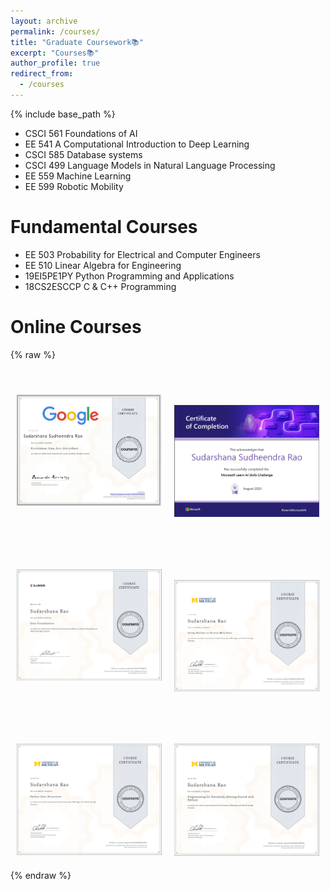 ```yaml
---
layout: archive
permalink: /courses/
title: "Graduate Coursework📚"
excerpt: "Courses📚"
author_profile: true
redirect_from: 
  - /courses
---
```

{% include base_path %}
<!-- Graduate Coursework:  -->

* CSCI 561 Foundations of AI
* EE 541   A Computational Introduction to Deep Learning
* CSCI 585 Database systems
* CSCI 499 Language Models in Natural Language Processing
* EE 559   Machine Learning
* EE 599   Robotic Mobility

Fundamental Courses
==================
* EE 503  Probability for Electrical and Computer Engineers
* EE 510  Linear Algebra for Engineering
* 19EI5PE1PY Python Programming and Applications
* 18CS2ESCCP C & C++ Programming

Online Courses
==================
{% raw %}
<style>
  @keyframes fadeIn {
    from {
      opacity: 0;
    }
    to {
      opacity: 1;
    }
  }
  .fade-in-text {
    opacity: 0; /* Start with opacity 0 */
    font-weight: normal;
    color: orange;
    transition: opacity 1.5s ease-out; /* Use transition for fade-in effect */
  }
  .fade-in-text.show {
    opacity: 1; /* Fade to opacity 1 when in view */
  }
  .course-container {
    display: flex;
    flex-wrap: wrap;
    gap: 20px; /* Adjust as needed for spacing between items */
    justify-content: center; /* Center align all items */
  }
  .course {
    flex: 0 1 calc(50% - 20px); /* Ensure two items per row with spacing */
    box-sizing: border-box; /* Include padding and border in the element's total width and height */
    margin-bottom: 20px; /* Adjust spacing between rows */
    text-align: center; /* Center align text */
    position: relative; /* Needed for overlay effect */
    overflow: hidden; /* Hide the overflow */
  }
  .course img {
    width: 100%; /* Ensure the image fits the container */
    height: auto; /* Maintain aspect ratio */
    transition: transform 0.5s ease-out; /* Smooth transition for zoom effect */
    cursor: zoom-in; /* Change cursor to magnifying glass */
  }
  .course:hover img {
    transform: scale(1.1); /* Slightly zoom in on hover */
  }
  .course .fade-in-text {
    margin-top: 10px; /* Space between text and image */
  }
</style>
<div class="course-container">
  <div class="course">
    <p class="text fade-in-text"><i>✦Data Analytics✦</i></p>
    <img src="/images/Google Data Analytics.jpg">
  </div>
  <div class="course">
    <p class="text fade-in-text"><i>✦Microsoft Azure Machine Learning✦</i></p>
    <img src="/images/gluck.png">
  </div>
  <div class="course">
    <p class="text fade-in-text"><i>✦Data Visualization✦</i></p>
    <img src="/images/uiuc_cou.png">
  </div>
  <div class="course">
    <p class="text fade-in-text"><i>✦Using Python to Access Web Data✦</i></p>
    <img src="/images/umich_2.png">
  </div>
  <div class="course">
    <p class="text fade-in-text"><i>✦Python Data Structures✦</i></p>
    <img src="/images/umich_3.png">
  </div>
  <div class="course">
    <p class="text fade-in-text"><i>✦Getting Started with Python✦</i></p>
    <img src="/images/umich_1.png">
  </div>
</div>
<script>
  document.addEventListener("DOMContentLoaded", function() {
    const textElements = document.querySelectorAll('.fade-in-text');
    const observer = new IntersectionObserver(entries => {
      entries.forEach(entry => {
        if (entry.isIntersecting) {
          entry.target.classList.add('show');
        } else {
          entry.target.classList.remove('show');
        }
      });
    });
    textElements.forEach(element => {
      observer.observe(element);
    });
  });
</script>
{% endraw %}
